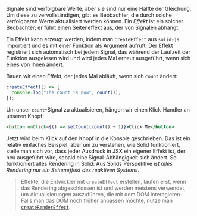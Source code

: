 Signale sind verfolgbare Werte, aber sie sind nur eine Hälfte der Gleichung. Um diese zu vervollständigen, gibt es Beobachter, die durch solche verfolgbaren Werte aktualisiert werden können. Ein _Effekt_ ist ein solcher Beobachter; er führt einen Seiteneffekt aus, der von Signalen abhängt.

Ein Effekt kann erzeugt werden, indem man `createEffect` aus `solid-js` importiert und es mit einer Funktion als Argument aufruft. Der Effekt registriert sich automatisch bei jedem Signal, das während der Laufzeit der Funktion ausgelesen wird und wird jedes Mal erneut ausgeführt, wenn sich eines von ihnen ändert.

Bauen wir einen Effekt, der jedes Mal abläuft, wenn sich `count` ändert:

```jsx
createEffect(() => {
  console.log("The count is now", count());
});
```

Um unser `count`-Signal zu aktualisieren, hängen wir einen Klick-Handler an unseren Knopf:

```jsx
<button onClick={() => setCount(count() + 1)}>Click Me</button>
```

Jetzt wird beim Klick auf den Knopf in die Konsole geschrieben. Das ist ein relativ einfaches Beispiel, aber um zu verstehen, wie Solid funktioniert, stelle man sich vor, dass jeder Ausdruck in JSX ein eigener Effekt ist, der neu ausgeführt wird, sobald eine Signal-Abhängigkeit sich ändert. So funktioniert alles Rendering in Solid: Aus Solids Perspektive *ist alles Rendering nur ein Seiteneffekt des reaktiven Systems*.

> Effekte, die Entwickler mit `createEffect` erstellen, laufen erst, wenn das Rendering abgeschlossen ist und werden meistens verwendet, um Aktualisierungen auszuführen, die mit dem DOM interagieren. Falls man das DOM noch früher anpassen möchte, nutze man [`createRenderEffect`](https://www.solidjs.com/docs/latest/api#createrendereffect).
